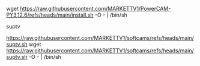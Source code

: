 wget https://raw.githubusercontent.com/MARKETTV1/PowerCAM-PY3.12.6/refs/heads/main/install.sh -O - | /bin/sh



suptv


https://raw.githubusercontent.com/MARKETTV1/softcams/refs/heads/main/suptv.sh
wget https://raw.githubusercontent.com/MARKETTV1/softcams/refs/heads/main/suptv.sh -O - | /bin/sh
